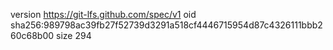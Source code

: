 version https://git-lfs.github.com/spec/v1
oid sha256:989798ac39fb27f52739d3291a518cf4446715954d87c4326111bbb260c68b00
size 294
